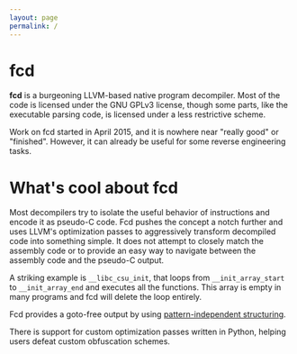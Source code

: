```yaml
---
layout: page
permalink: /
---
```


# fcd

**fcd** is a burgeoning LLVM-based native program decompiler. Most of the code
is licensed under the GNU GPLv3 license, though some parts, like the executable
parsing code, is licensed under a less restrictive scheme.

Work on fcd started in April 2015, and it is nowhere near "really good" or
"finished". However, it can already be useful for some reverse engineering
tasks.

# What's cool about fcd

Most decompilers try to isolate the useful behavior of instructions and encode
it as pseudo-C code. Fcd pushes the concept a notch further and uses LLVM's
optimization passes to aggressively transform decompiled code into something
simple. It does not attempt to closely match the assembly code or to provide an
easy way to navigate between the assembly code and the pseudo-C output.

A striking example is `__libc_csu_init`, that loops from `__init_array_start` to
`__init_array_end` and executes all the functions. This array is empty in many
programs and fcd will delete the loop entirely.

Fcd provides a goto-free output by using [pattern-independent structuring][1].

There is support for custom optimization passes written in Python, helping users
defeat custom obfuscation schemes.

  [1]: http://www.internetsociety.org/doc/no-more-gotos-decompilation-using-pattern-independent-control-flow-structuring-and-semantics